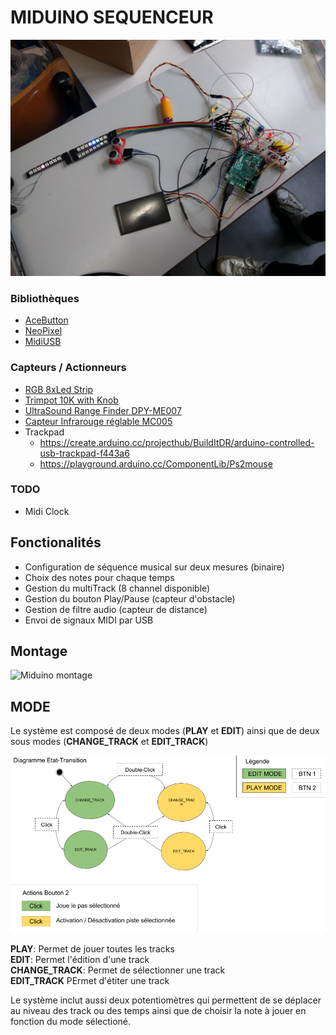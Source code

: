 # MIDUINO SEQUENCEUR


![Miduino montage](./screenShot/montage.jpg "Miduino montage")

### Bibliothèques

* [AceButton](https://github.com/bxparks/AceButton)
* [NeoPixel](https://github.com/adafruit/Adafruit_NeoPixel)
* [MidiUSB](https://www.arduino.cc/en/Reference/MIDIUSB)

### Capteurs / Actionneurs

* [RGB 8xLed Strip](https://www.amazon.com/Strip-CJMCU-WS2812-Driver-Development/dp/B071G8WQ8T)
* [Trimpot 10K with Knob](https://www.sparkfun.com/products/9806)
* [UltraSound Range Finder DPY-ME007](http://forum.arduino.cc/index.php?topic=63302.0)
* [Capteur Infrarouge réglable MC005](https://www.gotronic.fr/art-capteur-infrarouge-reglable-mc005-12405.htm)
* Trackpad
  * https://create.arduino.cc/projecthub/BuildItDR/arduino-controlled-usb-trackpad-f443a6
  * https://playground.arduino.cc/ComponentLib/Ps2mouse

### TODO

* Midi Clock


## Fonctionalités ##

  - Configuration de séquence musical sur deux mesures (binaire)
  - Choix des notes pour chaque temps
  - Gestion du multiTrack (8 channel disponible)
  - Gestion du bouton Play/Pause (capteur d'obstacle)
  - Gestion de filtre audio (capteur de distance)
  - Envoi de signaux MIDI par USB  

## Montage ##

  ![Miduino montage](./screenShot/.jpg "Miduino montage")


## MODE ##

  Le système est composé de deux modes (**PLAY** et **EDIT**) ainsi que de deux sous modes (**CHANGE_TRACK** et **EDIT_TRACK**)

  ![Miduino montage](./screenShot/diagramme.png "Miduino montage")


  **PLAY**: Permet de jouer toutes les tracks </br>
  **EDIT**: Permet l'édition d'une track </br>
  **CHANGE_TRACK**: Permet de sélectionner une track </br>
  **EDIT_TRACK** PErmet d'étiter une track </br>


  Le système inclut aussi deux potentiomètres qui permettent de se déplacer au niveau des track ou des temps ainsi que de choisir la note à jouer en fonction du mode sélectioné.
